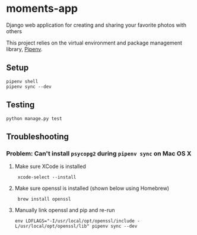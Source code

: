 # moments-app
Django web application for creating and sharing your favorite photos with others

This project relies on the virtual environment and package management library,
[Pipenv](https://pipenv.pypa.io/en/latest/). 

## Setup
    pipenv shell
    pipenv sync --dev

## Testing

    python manage.py test
    

## Troubleshooting
### Problem: Can't install `psycopg2` during `pipenv sync` on Mac OS X
1. Make sure XCode is installed
        
        xcode-select --install

2. Make sure openssl is installed (shown below using Homebrew)

        brew install openssl

3. Manually link openssl and pip and re-run

       env LDFLAGS="-I/usr/local/opt/openssl/include -L/usr/local/opt/openssl/lib" pipenv sync --dev